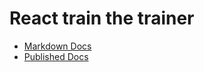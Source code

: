 # React train the trainer

- [Markdown Docs](./docs/README.md)
- [Published Docs](https://esveo.github.io/react-train-the-trainer/README.html)
